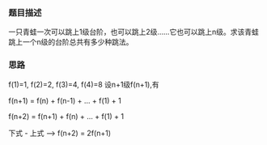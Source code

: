 ### 题目描述
一只青蛙一次可以跳上1级台阶，也可以跳上2级……它也可以跳上n级。求该青蛙跳上一个n级的台阶总共有多少种跳法。

### 思路

f(1)=1, f(2)=2, f(3)=4, f(4)=8 设n+1级f(n+1),有

f(n+1) = f(n) + f(n-1) + … + f(1) + 1

f(n+2) = f(n+1) + f(n) + … + f(1) + 1

下式 - 上式 —> f(n+2) = 2f(n+1)
